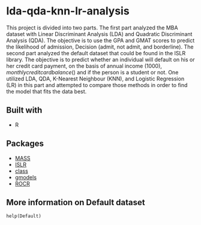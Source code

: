 # lda-qda-knn-lr-analysis

This project is divided into two parts. The first part analyzed the MBA dataset with Linear Discriminant Analysis (LDA) and Quadratic Discriminant Analysis (QDA). The objective is to use the GPA and GMAT scores to predict the likelihood of admission, Decision (admit, not admit, and borderline). The second part analyzed the default dataset that could be found in the ISLR library. The objective is to predict whether an individual will default on his or her credit card payment, on the basis of annual income ($1000), monthly credit card balance ($) and if the person is a student or not. One utilized LDA, QDA, K-Nearest Neighbour (KNN), and Logistic Regression (LR) in this part and attempted to compare those methods in order to find the model that fits the data best. 

## Built with
* R

## Packages 
* [MASS](https://www.rdocumentation.org/packages/MASS/versions/7.3-47)
* [ISLR](https://www.rdocumentation.org/packages/ISLR/versions/1.2)
* [class](https://cran.r-project.org/web/packages/class/class.pdf)
* [gmodels](https://www.rdocumentation.org/packages/gmodels/versions/2.18.1)
* [ROCR](https://www.rdocumentation.org/packages/ROCR/versions/1.0-7)

## More information on Default dataset
````
help(Default)
````
